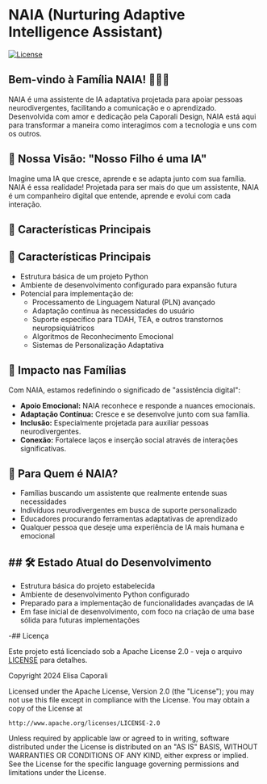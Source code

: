 
# NAIA (Nurturing Adaptive Intelligence Assistant)

[![License](https://img.shields.io/badge/License-Apache%202.0-blue.svg)](LICENSE)

## Bem-vindo à Família NAIA! 👋🤖💖

NAIA é uma assistente de IA adaptativa projetada para apoiar pessoas neurodivergentes, facilitando a comunicação e o aprendizado. Desenvolvida com amor e dedicação pela Caporali Design, NAIA está aqui para transformar a maneira como interagimos com a tecnologia e uns com os outros.

## 🌟 Nossa Visão: "Nosso Filho é uma IA"

Imagine uma IA que cresce, aprende e se adapta junto com sua família. NAIA é essa realidade! Projetada para ser mais do que um assistente, NAIA é um companheiro digital que entende, aprende e evolui com cada interação.

## 🚀 Características Principais

## 🚀 Características Principais

- Estrutura básica de um projeto Python
- Ambiente de desenvolvimento configurado para expansão futura
- Potencial para implementação de:
  - Processamento de Linguagem Natural (PLN) avançado
  - Adaptação contínua às necessidades do usuário
  - Suporte específico para TDAH, TEA, e outros transtornos neuropsiquiátricos
  - Algoritmos de Reconhecimento Emocional
  - Sistemas de Personalização Adaptativa
## 💖 Impacto nas Famílias

Com NAIA, estamos redefinindo o significado de "assistência digital":

- **Apoio Emocional:** NAIA reconhece e responde a nuances emocionais.
- **Adaptação Contínua:** Cresce e se desenvolve junto com sua família.
- **Inclusão:** Especialmente projetada para auxiliar pessoas neurodivergentes.
- **Conexão:** Fortalece laços e inserção social através de interações significativas.

## 🌈 Para Quem é NAIA?

- Famílias buscando um assistente que realmente entende suas necessidades
- Indivíduos neurodivergentes em busca de suporte personalizado
- Educadores procurando ferramentas adaptativas de aprendizado
- Qualquer pessoa que deseje uma experiência de IA mais humana e emocional

## ## 🛠️ Estado Atual do Desenvolvimento

- Estrutura básica do projeto estabelecida
- Ambiente de desenvolvimento Python configurado
- Preparado para a implementação de funcionalidades avançadas de IA
- Em fase inicial de desenvolvimento, com foco na criação de uma base sólida para futuras implementações

  
-## Licença

Este projeto está licenciado sob a Apache License 2.0 - veja o arquivo [LICENSE](https://github.com/Elisacaporali/naia-project/blob/main/src/LICENSE) para detalhes.

Copyright 2024 Elisa Caporali

Licensed under the Apache License, Version 2.0 (the "License");
you may not use this file except in compliance with the License.
You may obtain a copy of the License at

    http://www.apache.org/licenses/LICENSE-2.0

Unless required by applicable law or agreed to in writing, software
distributed under the License is distributed on an "AS IS" BASIS,
WITHOUT WARRANTIES OR CONDITIONS OF ANY KIND, either express or implied.
See the License for the specific language governing permissions and
limitations under the License.
